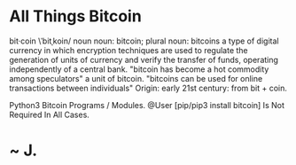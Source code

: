 # All Things Bitcoin
bit·coin
\ˈbitˌkoin/
noun
noun: bitcoin; plural noun: bitcoins
a type of digital currency in which encryption techniques are used to regulate the generation of units of currency and verify the transfer of funds, operating independently of a central bank.
"bitcoin has become a hot commodity among speculators"
a unit of bitcoin.
"bitcoins can be used for online transactions between individuals"
Origin:
early 21st century: from bit + coin.

Python3 Bitcoin Programs / Modules.
@User [pip/pip3 install bitcoin] Is Not Required In All Cases.
# ~ J.
